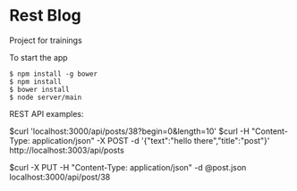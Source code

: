 Rest Blog
=========

Project for trainings

To start the app

```
$ npm install -g bower
$ npm install
$ bower install
$ node server/main
```
REST API examples:

$curl 'localhost:3000/api/posts/38?begin=0&length=10'
$curl -H "Content-Type: application/json" -X POST -d '{"text":"hello there","title":"post"}' http://localhost:3003/api/posts


$curl -X PUT -H "Content-Type: application/json" -d @post.json localhost:3000/api/post/38